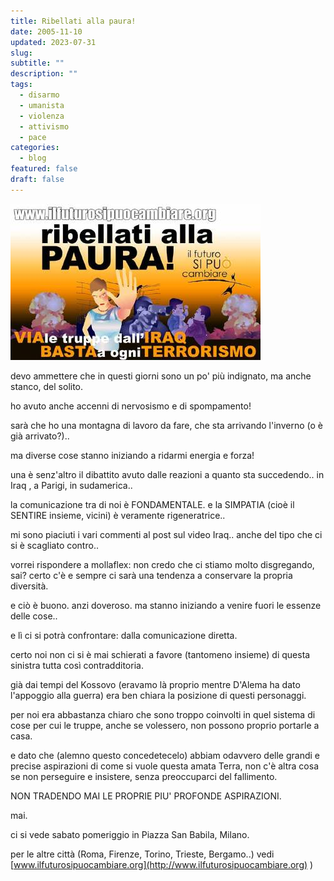 ```yaml
---
title: Ribellati alla paura!
date: 2005-11-10
updated: 2023-07-31
slug: 
subtitle: ""
description: ""
tags:
  - disarmo
  - umanista
  - violenza
  - attivismo
  - pace
categories:
  - blog
featured: false
draft: false
---
```

![](../../../assets/img/post/2005/ribellati_alla_paura-featured.jpg)

devo ammettere che in questi giorni sono un po' più indignato, ma anche stanco, del solito.
  
ho avuto anche accenni di nervosismo e di spompamento!

sarà che ho una montagna di lavoro da fare, che sta arrivando l'inverno (o è già arrivato?)..
  
ma diverse cose stanno iniziando a ridarmi energia e forza!

una è senz'altro il dibattito avuto dalle reazioni a quanto sta succedendo.. in Iraq , a Parigi, in sudamerica..
  
la comunicazione tra di noi è FONDAMENTALE. e la SIMPATIA (cioè il SENTIRE insieme, vicini) è veramente rigeneratrice..

mi sono piaciuti i vari commenti al post sul video Iraq.. anche del tipo che ci si è scagliato contro..

vorrei rispondere a mollaflex: non credo che ci stiamo molto disgregando, sai? certo c'è e sempre ci sarà una tendenza a conservare la propria diversità.
  
e ciò è buono. anzi doveroso. ma stanno iniziando a venire fuori le essenze delle cose..

e lì ci si potrà confrontare: dalla comunicazione diretta.

certo noi non ci si è mai schierati a favore (tantomeno insieme) di questa sinistra tutta così contradditoria.
  
già dai tempi del Kossovo (eravamo là proprio mentre D'Alema ha dato l'appoggio alla guerra) era ben chiara la posizione di questi personaggi.

per noi era abbastanza chiaro che sono troppo coinvolti in quel sistema di cose per cui le truppe, anche se volessero, non possono proprio portarle a casa.

e dato che (alemno questo concedetecelo) abbiam odavvero delle grandi e precise aspirazioni di come si vuole questa amata Terra, non c'è altra cosa se non perseguire e insistere, senza preoccuparci del fallimento.

NON TRADENDO MAI LE PROPRIE PIU' PROFONDE ASPIRAZIONI.
  
mai.

ci si vede sabato pomeriggio in Piazza San Babila, Milano.
  
per le altre città (Roma, Firenze, Torino, Trieste, Bergamo..) vedi [www.ilfuturosipuocambiare.org](http://www.ilfuturosipuocambiare.org) )